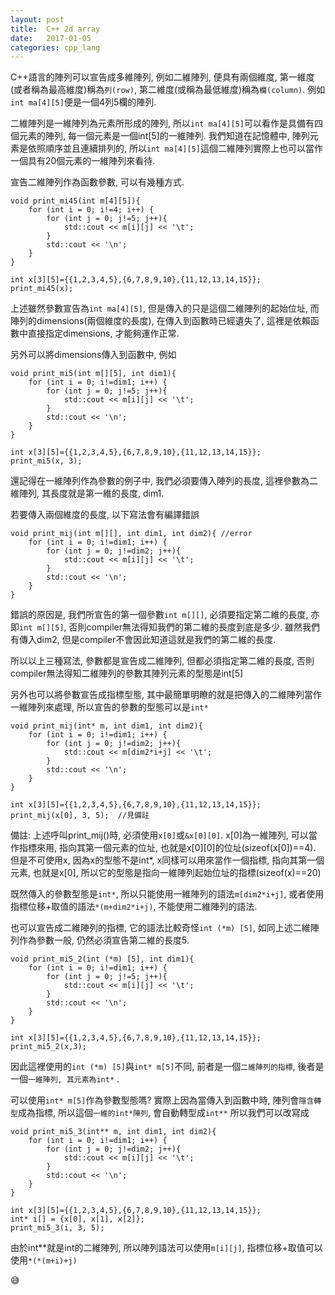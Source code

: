 ```yaml
---
layout:	post
title:	C++ 2d array 
date:	2017-01-05
categories: cpp_lang
--- 
```

 
C++語言的陣列可以宣告成多維陣列, 例如二維陣列, 便具有兩個維度, 第一維度(或者稱為最高維度)稱為`列(row)`, 第二維度(或稱為最低維度)稱為`欄(column)`. 
例如`int ma[4][5]`便是一個4列5欄的陣列. 

二維陣列是一維陣列為元素所形成的陣列, 所以`int ma[4][5]`可以看作是具備有四個元素的陣列, 每一個元素是一個int[5]的一維陣列. 
我們知道在記憶體中, 陣列元素是依照順序並且連續排列的, 所以`int ma[4][5]`這個二維陣列實際上也可以當作一個具有20個元素的一維陣列來看待.  

宣告二維陣列作為函數參數, 可以有幾種方式.

```
void print_mi45(int m[4][5]){
    for (int i = 0; i!=4; i++) {
        for (int j = 0; j!=5; j++){
            std::cout << m[i][j] << '\t';
        }
        std::cout << '\n';
    }
}
```

```
int x[3][5]={{1,2,3,4,5},{6,7,8,9,10},{11,12,13,14,15}};
print_mi45(x);
```

上述雖然參數宣告為`int ma[4][5]`, 但是傳入的只是這個二維陣列的起始位址, 而陣列的dimensions(兩個維度的長度), 在傳入到函數時已經遺失了, 
這裡是依賴函數中直接指定dimensions, 才能夠運作正常. 

另外可以將dimensions傳入到函數中, 例如

```
void print_mi5(int m[][5], int dim1){
    for (int i = 0; i!=dim1; i++) {
        for (int j = 0; j!=5; j++){
            std::cout << m[i][j] << '\t';
        }
        std::cout << '\n';
    }
}
```

```
int x[3][5]={{1,2,3,4,5},{6,7,8,9,10},{11,12,13,14,15}};
print_mi5(x, 3);
```

還記得在一維陣列作為參數的例子中, 我們必須要傳入陣列的長度, 這裡參數為二維陣列, 其長度就是第一維的長度, dim1.

若要傳入兩個維度的長度, 以下寫法會有編譯錯誤 

```
void print_mij(int m[][], int dim1, int dim2){ //error
    for (int i = 0; i!=dim1; i++) {
        for (int j = 0; j!=dim2; j++){
            std::cout << m[i][j] << '\t';
        }
        std::cout << '\n';
    }
}
```


錯誤的原因是, 我們所宣告的第一個參數`int m[][]`, 必須要指定第二維的長度, 亦即`int m[][5]`, 否則compiler無法得知我們的第二維的長度到底是多少.
雖然我們有傳入dim2, 但是compiler不會因此知道這就是我們的第二維的長度. 

所以以上三種寫法, 參數都是宣告成二維陣列, 但都必須指定第二維的長度, 否則compiler無法得知二維陣列的參數其陣列元素的型態是int[5]

另外也可以將參數宣告成指標型態, 其中最簡單明瞭的就是把傳入的二維陣列當作一維陣列來處理, 所以宣告的參數的型態可以是`int*`

```
void print_mij(int* m, int dim1, int dim2){
    for (int i = 0; i!=dim1; i++) {
        for (int j = 0; j!=dim2; j++){
            std::cout << m[dim2*i+j] << '\t';
        }
        std::cout << '\n';
    }
}
```

```
int x[3][5]={{1,2,3,4,5},{6,7,8,9,10},{11,12,13,14,15}};
print_mij(x[0], 3, 5);  //見備註
```

備註: 
上述呼叫print_mij()時, 必須使用`x[0]`或`&x[0][0]`. x[0]為一維陣列, 可以當作指標來用, 指向其第一個元素的位址, 也就是x[0][0]的位址(sizeof(x[0])==4).
但是不可使用x, 因為x的型態不是int*, x同樣可以用來當作一個指標, 指向其第一個元素, 也就是x[0], 所以它的型態是指向一維陣列起始位址的指標(sizeof(x)==20)


既然傳入的參數型態是`int*`, 所以只能使用一維陣列的語法`m[dim2*i+j]`, 或者使用指標位移+取值的語法`*(m+dim2*i+j)`, 不能使用二維陣列的語法.

也可以宣告成二維陣列的指標, 它的語法比較奇怪`int (*m) [5]`, 如同上述二維陣列作為參數一般, 仍然必須宣告第二維的長度5. 

```
void print_mi5_2(int (*m) [5], int dim1){
    for (int i = 0; i!=dim1; i++) {
        for (int j = 0; j!=5; j++){
            std::cout << m[i][j] << '\t';
        }
        std::cout << '\n';
    }
}
```

```
int x[3][5]={{1,2,3,4,5},{6,7,8,9,10},{11,12,13,14,15}};
print_mi5_2(x,3); 
```

因此這裡使用的`int (*m) [5]`與`int* m[5]`不同, 前者是一個`二維陣列的指標`, 後者是一個`一維陣列, 其元素為int*` .

可以使用`int* m[5]`作為參數型態嗎? 實際上因為當傳入到函數中時, 陣列會`隱含轉型`成為指標, 所以這個`一維的int*陣列`, 會自動轉型成`int**`
所以我們可以改寫成

```
void print_mi5_3(int** m, int dim1, int dim2){
    for (int i = 0; i!=dim1; i++) {
        for (int j = 0; j!=dim2; j++){
            std::cout << m[i][j] << '\t';
        }
        std::cout << '\n';
    }
}
```

```
int x[3][5]={{1,2,3,4,5},{6,7,8,9,10},{11,12,13,14,15}};
int* i[] = {x[0], x[1], x[2]};
print_mi5_3(i, 3, 5);
```

由於int**就是int的二維陣列, 所以陣列語法可以使用`m[i][j]`, 指標位移+取值可以使用`*(*(m+i)+j)`

:sweat_smile:
